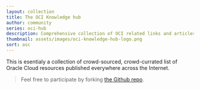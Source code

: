 ```yaml
---
layout: collection
title: The OCI Knowledge hub
author: community
series: oci-hub
description: Comprehensive collection of OCI related links and articles
thumbnail: assets/images/oci-knowledge-hub-logo.png
sort: asc
---
```


This is esentialy a collection of crowd-sourced, crowd-currated list of Oracle Cloud resources published everywhere across the Internet.

> Feel free to participate by forking [the Github repo](https://github.com/oracle-devrel/oci-hub).
